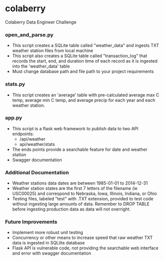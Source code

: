 # colaberry
Colaberry Data Engineer Challenge

### open_and_parse.py
- This script creates a SQLite table called "weather_data" and ingests TXT weather station files from local machine
- This script also creates a SQLite table called "transaction_log" that records the start, end, and duration time of each record as it is ingested into the 'weather_data' table
- Must change database path and file path to your project requirements

### stats.py
- This script creates an 'average' table with pre-calculated average max C temp, average min C temp, and average precip for each year and each weather station.

### app.py
- This script is a flask web framework to publish data to two API endpoints:
    - /api/weather
    - api/weather/stats
- The ends points provide a searchable feature for date and weather station
- Swagger documentation 

### Additional Documentation
- Weather stations data dates are between 1985-01-01 to 2014-12-31
- Weather station states are the first 7 letters of the filename (ie USC00025) and correspond to Nebraska, Iowa, Illinois, Indiana, or Ohio
- Testing files, labeled "test" with .TXT extension, provided to test code without ingesting large amounts of data. Remember to DROP TABLE before ingesting production data as data will not overright. 

### Future Improvements 
- Implement more robust unit testing
- Concurrency or other means to increase speed that raw weather TXT data is ingested in SQLlite database 
- Flask API is vulnerable code, not providing the searchable web interface and error with swagger documentation 
